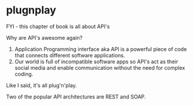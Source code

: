 # plugnplay
FYI - this chapter of book is all about API's

Why are API's awesome again?
1. Application Programming interface aka API is a powerful piece of code that connects different software applications.
2. Our world is full of incompatible software apps so API's act as their social media and enable communication without the need for complex coding.

Like I said, it's all plug'n'play.

Two of the popular API architectures are REST and SOAP.
